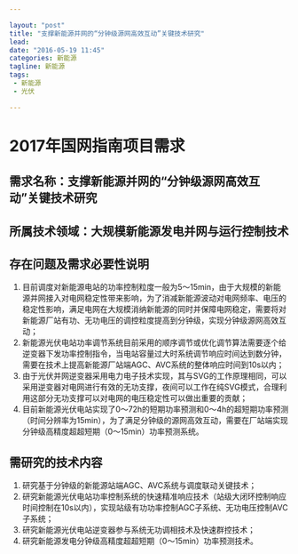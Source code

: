 ```yaml
---

layout: "post"  
title: "支撑新能源并网的“分钟级源网高效互动”关键技术研究"  
lead:   
date: "2016-05-19 11:45"
categories: 新能源  
tagline: 新能源  
tags:  
 - 新能源  
 - 光伏  

---
```


# 2017年国网指南项目需求

## 需求名称：支撑新能源并网的“分钟级源网高效互动”关键技术研究

## 所属技术领域：大规模新能源发电并网与运行控制技术

## 存在问题及需求必要性说明

1. 目前调度对新能源电站的功率控制粒度一般为5～15min，由于大规模的新能源并网接入对电网稳定性带来影响，为了消减新能源波动对电网频率、电压的稳定性影响，满足电网在大规模消纳新能源的同时并保障电网稳定，需要将对新能源厂站有功、无功电压的调控粒度提高到分钟级，实现分钟级源网高效互动；
2. 新能源光伏电站功率调节系统目前采用的顺序调节或优化调节算法需要逐个给逆变器下发功率控制指令，当电站容量过大时系统调节响应时间达到数分钟，需要在技术上提高新能源厂站端AGC、AVC系统的整体响应时间到10s以内；
3. 由于光伏并网逆变器采用电力电子技术实现，其与SVG的工作原理相同，可以采用逆变器对电网进行有效的无功支撑，夜间可以工作在纯SVG模式，合理利用这部分无功支撑可以对电网的电压稳定性可以做出重要的贡献；
4. 目前新能源光伏电站实现了0～72h的短期功率预测和0～4h的超短期功率预测（时间分辨率为15min），为了满足分钟级的源网高效互动，需要在厂站端实现分钟级高精度超超短期（0～15min）功率预测系统。

## 需研究的技术内容

1. 研究基于分钟级的新能源站端AGC、AVC系统与调度联动关键技术；
2. 研究新能源光伏电站功率控制系统的快速精准响应技术（站级大闭环控制响应时间控制在10s以内），实现站级有功功率控制AGC子系统、无功电压控制AVC子系统；
3. 研究新能源光伏电站逆变器参与系统无功调相技术及快速群控技术；
4. 研究新能源发电分钟级高精度超超短期（0～15min）功率预测技术。
